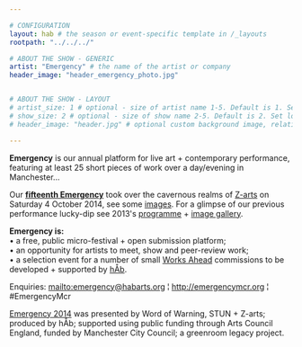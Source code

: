 ```yaml
---

# CONFIGURATION
layout: hab # the season or event-specific template in /_layouts
rootpath: "../../../"

# ABOUT THE SHOW - GENERIC
artist: "Emergency" # the name of the artist or company
header_image: "header_emergency_photo.jpg"   


# ABOUT THE SHOW - LAYOUT
# artist_size: 1 # optional - size of artist name 1-5. Default is 1. Set longer names to lower values
# show_size: 2 # optional - size of show name 2-5. Default is 2. Set longer names to lower values
# header_image: "header.jpg" # optional custom background image, relative to current page

---
```

**Emergency** is our annual platform for live art + contemporary performance, featuring at least 25 short pieces of work over a day/evening in Manchester…             
             
Our **[fifteenth Emergency](/current/2014-emergency)** took over the cavernous realms of [Z-arts](http://www.z-arts.org/about-us/getting-here) on Saturday 4 October 2014, see some [images](/galleries/2014-emergency). For a glimpse of our previous performance lucky-dip see 2013's [programme](/archive/2013-emergency) + [image gallery](/galleries/2013-emergency).        
      
**Emergency is:**    
• a free, public micro-festival + open submission platform;   
• an opportunity for artists to meet, show and peer-review work;      
• a selection event for a number of small [Works Ahead](/hab/worksahead) commissions to be developed + supported by [hÅb](/hab).        
        
Enquiries: <mailto:emergency@habarts.org> ¦ <http://emergencymcr.org> ¦ #EmergencyMcr        
        
[Emergency 2014](/current/2014-emergency) was presented by Word of Warning, STUN + Z-arts; produced by hÅb; supported using public funding through Arts Council England, funded by Manchester City Council; a greenroom legacy project.
